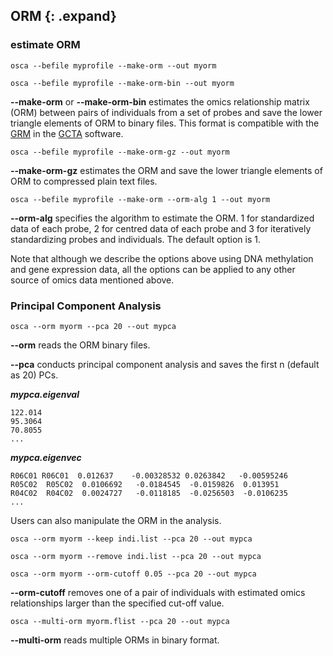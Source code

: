 
## ORM {: .expand}

### estimate ORM

```
osca --befile myprofile --make-orm --out myorm
```

```
osca --befile myprofile --make-orm-bin --out myorm
```
**\--make-orm** or **\--make-orm-bin** estimates the omics relationship matrix (ORM) between pairs of individuals from a set of probes and save the lower triangle elements of ORM to binary files. This format is compatible with the [GRM](http://cnsgenomics.com/software/gcta/#MakingaGRM) in the [GCTA](http://cnsgenomics.com/software/gcta/) software.

```
osca --befile myprofile --make-orm-gz --out myorm
```

**\--make-orm-gz** estimates the ORM and save the lower triangle
elements of ORM to compressed plain text files.

```
osca --befile myprofile --make-orm --orm-alg 1 --out myorm
```

**\--orm-alg** specifies the algorithm to estimate the ORM. 1 for
standardized data of each probe, 2 for centred data of each probe
and 3 for iteratively standardizing probes and individuals. The default option
is 1.

Note that although we describe the options above using DNA methylation
and gene expression data, all the options can be applied to any other
source of omics data mentioned above.

### Principal Component Analysis

```
osca --orm myorm --pca 20 --out mypca
```

**\--orm** reads the ORM binary files.

**\--pca** conducts principal component analysis and saves the first n (default as 20) PCs.

***mypca.eigenval***

```
122.014
95.3064
70.8055
...                    
```
***mypca.eigenvec***

```
R06C01 R06C01  0.012637    -0.00328532 0.0263842   -0.00595246
R05C02  R05C02  0.0106692   -0.0184545  -0.0159826  0.013951
R04C02  R04C02  0.0024727   -0.0118185  -0.0256503  -0.0106235
...                    
```

Users can also manipulate the ORM in the analysis.

```
osca --orm myorm --keep indi.list --pca 20 --out mypca
```
```
osca --orm myorm --remove indi.list --pca 20 --out mypca
```
```
osca --orm myorm --orm-cutoff 0.05 --pca 20 --out mypca
```

**\--orm-cutoff** removes one of a pair of individuals with
estimated omics relationships larger than the specified cut-off
value.

```
osca --multi-orm myorm.flist --pca 20 --out mypca
```

**\--multi-orm** reads multiple ORMs in binary format.


